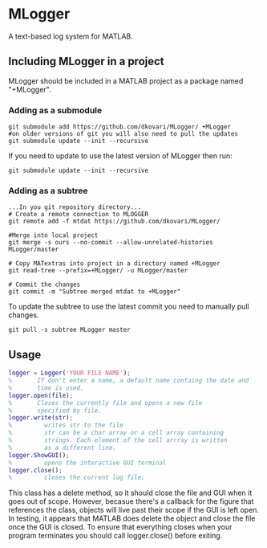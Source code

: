 # MLogger
A text-based log system for MATLAB.
## Including MLogger in a project
MLogger should be included in a MATLAB project as a package named "+MLogger".
### Adding as a submodule
```
git submodule add https://github.com/dkovari/MLogger/ +MLogger
#on older versions of git you will also need to pull the updates
git submodule update --init --recursive
```
If you need to update to use the latest version of MLogger then run:
```
git submodule update --init --recursive
```
### Adding as a subtree
```
...In you git repository directory...
# Create a remote connection to MLOGGER
git remote add -f mtdat https://github.com/dkovari/MLogger/

#Merge into local project
git merge -s ours --no-commit --allow-unrelated-histories MLogger/master

# Copy MATextras into project in a directory named +MLogger
git read-tree --prefix=+MLogger/ -u MLogger/master

# Commit the changes
git commit -m "Subtree merged mtdat to +MLogger"
```
To update the subtree to use the latest commit you need to manually pull changes.
```
git pull -s subtree MLogger master
```
## Usage
```matlab
logger = Logger('YOUR FILE NAME');
%       If don't enter a name, a default name containg the date and
%       time is used.
logger.open(file);
%       Closes the currently file and opens a new file
%       specified by file.
logger.write(str);
%         writes str to the file
%         str can be a char array or a cell array containing
%         strings. Each element of the cell arrray is written
%         as a different line.
logger.ShowGUI();
%         opens the interactive GUI terminal
logger.close();
%         closes the current log file;
```
This class has a delete method, so it should close the file and GUI when it goes out of scope. However, becasue there's a callback for the figure that references the class, objects will live past their scope if the GUI is left open. In testing, it appears that MATLAB does delete the object and close the file once the GUI is closed. To ensure that everything closes when your program terminates you should call logger.close() before exiting.
